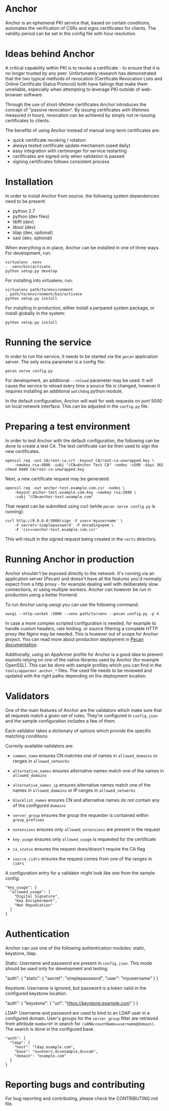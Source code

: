 Anchor
============

Anchor is an ephemeral PKI service that, based on certain conditions,
automates the verification of CSRs and signs certificates for clients.
The validity period can be set in the config file with hour resolution.

Ideas behind Anchor
===================

A critical capability within PKI is to revoke a certificate - to ensure that it
is no longer trusted by any peer. Unfortunately research has demonstrated that
the two typical methods of revocation (Certificate Revocation Lists and Online
Certificate Status Protocol) both have failings that make them unreliable,
especially when attempting to leverage PKI outside of web-browser software.

Through the use of short-lifetime certificates Anchor introduces the concept of
"passive revocation". By issuing certificates with lifetimes measured in hours,
revocation can be achieved by simply not re-issuing certificates to clients.

The benefits of using Anchor instead of manual long-term certificates are:

* quick certificate revoking / rotation
* always tested certificate update mechanism (used daily)
* easy integration with certmonger for service restarting
* certificates are signed only when validation is passed
* signing certificates follows consistent process

Installation
============

In order to install Anchor from source, the following system dependencies need
to be present:

* python 2.7
* python (dev files)
* libffi (dev)
* libssl (dev)
* ldap (dev, optional)
* sasl (dev, optional)

When everything is in place, Anchor can be installed in one of three ways. For
development, run:

    virtualenv .venv
    . .venv/bin/activate
    python setup.py develop

For installing into virtualenv, run:

    virtualenv path/to/environment
    . path/to/environment/bin/activate
    python setup.py install

For installing in production, either install a perpared system package, or
install globally in the system:

    python setup.py install

Running the service
===================

In order to run the service, it needs to be started via the `pecan` application
server. The only extra parameter is a config file:

    pecan serve config.py

For development, an additional `--reload` parameter may be used. It will cause
the service to reload every time a source file is changed, however it requires
installing an additional `watchdog` python module.

In the default configuration, Anchor will wait for web requests on port 5000 on
local network interface. This can be adjusted in the `config.py` file.

Preparing a test environment
============================

In order to test Anchor with the default configuration, the following can be
done to create a test CA. The test certificate can be then used to sign the new
certificates.

    openssl req -out CA/root-ca.crt -keyout CA/root-ca-unwrapped.key \
        -newkey rsa:4096 -subj "/CN=Anchor Test CA" -nodes -x509 -days 365
    chmod 0400 CA/root-ca-unwrapped.key

Next, a new certificate request may be generated:

    openssl req -out anchor-test.example.com.csr -nodes \
        -keyout anchor-test.example.com.key -newkey rsa:2048 \
        -subj "/CN=anchor-test.example.com"

That reqest can be submitted using curl (while `pecan serve config.py` is
running):

    curl http://0.0.0.0:5000/sign -F user='myusername' \
        -F secret='simplepassword' -F encoding=pem \
        -F 'csr=<anchor-test.example.com.csr'

This will result in the signed request being created in the `certs` directory.

Running Anchor in production
============================

Anchor shouldn't be exposed directly to the network. It's running via an
application server (Pecan) and doesn't have all the features you'd normally
expect from a http proxy - for example dealing well with deliberately slow
connections, or using multiple workers. Anchor can however be run in production
using a better frontend.

To run Anchor using uwsgi you can use the following command:

    uwsgi --http-socket :5000 --venv path/to/venv --pecan config.py -p 4

In case a more complex scripted configuration is needed, for example to handle
custom headers, rate limiting, or source filtering a complete HTTP proxy like
Nginx may be needed. This is however out of scope for Anchor project. You can
read more about production deployment in
[Pecan documentation](http://pecan.readthedocs.org/en/latest/deployment.html).

Additionally, using an AppArmor profile for Anchor is a good idea to prevent
exploits relying on one of the native libraries used by Anchor (for example
OpenSSL). This can be done with sample profiles which you can find in the
`tools/apparmor.anchor_*` files. The used file needs to be reviewed and updated
with the right paths depending on the deployment location.

Validators
==========

One of the main features of Anchor are the validators which make sure that all
requests match a given set of rules. They're configured in `config.json` and
the sample configuration includes a few of them.

Each validator takes a dictionary of options which provide the specific
matching conditions.

Currenly available validators are:

* `common_name` ensures CN matches one of names in `allowed_domains` or ranges
  in `allowed_networks`

* `alternative_names` ensures alternative names match one of the names in
  `allowed_domains`

* `alternative_names_ip` ensures alternative names match one of the names in
  `allowed_domains` or IP ranges in `allowed_networks`

* `blacklist_names` ensures CN and alternative names do not contain any of the
  configured `domains`

* `server_group` ensures the group the requester is contained within
  `group_prefixes`

* `extensions` ensures only `allowed_extensions` are present in the request

* `key_usage` ensures only `allowed_usage` is requested for the certificate

* `ca_status` ensures the request does/doesn't require the CA flag

* `source_cidrs` ensures the request comes from one of the ranges in `cidrs`

A configuration entry for a validator might look like one from the sample
config:

    "key_usage": {
      "allowed_usage": [
        "Digital Signature",
        "Key Encipherment",
        "Non Repudiation"
      ]
    }

Authentication
==============

Anchor can use one of the following authentication modules: static, keystone,
ldap.

Static: Username and password are present in `config.json`. This mode should be
used only for development and testing.

  "auth": {
    "static": {
      "secret": "simplepassword",
      "user": "myusername"
    }
  }

Keystone: Username is ignored, but password is a token valid in the configured
keystone location.

  "auth": {
    "keystone": {
      "url": "https://keystone.example.com"
    }
  }

LDAP: Username and password are used to bind to an LDAP user in a configured
domain. User's groups for the `server_group` filter are retrieved from
attribute `memberOf` in search for `(sAMAccountName=username@domain)`. The
search is done in the configured base.

    "auth": {
      "ldap": {
        "host": "ldap.example.com",
        "base": "ou=Users,dc=example,dc=com",
        "domain": "example.com"
      }
    }

Reporting bugs and contributing
===============================

For bug reporting and contributing, please check the CONTRIBUTING.md file.
